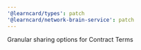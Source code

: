 ```yaml
---
'@learncard/types': patch
'@learncard/network-brain-service': patch
---
```


Granular sharing options for Contract Terms
